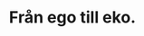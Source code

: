 ---
title: Från ego till eko.
linkTitle: Om JobTech Development
weight: 20
menu:
  main:
    weight: 10
---